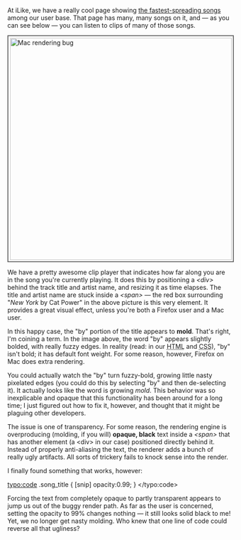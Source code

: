 At iLike, we have a really cool page showing <a href="http://ilike.com/artist">the fastest-spreading songs</a> among our user base.  That page has many, many songs on it, and &mdash; as you can see below &mdash; you can listen to clips of many of those songs.

<img src="http://threebrothers.org/brendan/blog/files/mac-rendering-bug.png" alt="Mac rendering bug" style="border:2px solid #666;padding:.25em;width:500px;" />

We have a pretty awesome clip player that indicates how far along you are in the song you're currently playing.  It does this by positioning a <em>&lt;div&gt;</em> behind the track title and artist name, and resizing it as time elapses.  The title and artist name are stuck inside a <em>&lt;span&gt;</em> &mdash; the red box surrounding "<em>New York</em> by Cat Power" in the above picture is this very element.  It provides a great visual effect, unless you're both a Firefox user and a Mac user.

In this happy case, the "by" portion of the title appears to <b>mold</b>.  That's right, I'm coining a term.  In the image above, the word "by" appears slightly bolded, with really fuzzy edges.  In reality (read: in our <acronym title="HyperText Markup Language">HTML</acronym> and <acronym title="Cascading Style Sheets">CSS</acronym>), "by" isn't bold; it has default font weight.  For some reason, however, Firefox on Mac does extra rendering.

You could actually watch the "by" turn fuzzy-bold, growing little nasty pixelated edges (you could do this by selecting "by" and then de-selecting it).  It actually looks like the word is growing <em>mold</em>.  This behavior was so inexplicable and opaque that this functionality has been around for a long time; I just figured out how to fix it, however, and thought that it might be plaguing other developers.

The issue is one of transparency.  For some reason, the rendering engine is overproducing (molding, if you will) <b>opaque, black</b> text inside a <em>&lt;span&gt;</em> that has another element (a &lt;div&gt; in our case) positioned directly behind it.  Instead of properly anti-aliasing the text, the renderer adds a bunch of really ugly artifacts.  All sorts of trickery fails to knock sense into the render.

I finally found something that works, however:

<typo:code>
.song_title {
  [snip]
  opacity:0.99;
}
</typo:code>

Forcing the text from completely opaque to partly transparent appears to jump us out of the buggy render path.  As far as the user is concerned, setting the opacity to 99% changes nothing &mdash; it still looks solid black to me!  Yet, we no longer get nasty molding.  Who knew that one line of code could reverse all that ugliness?